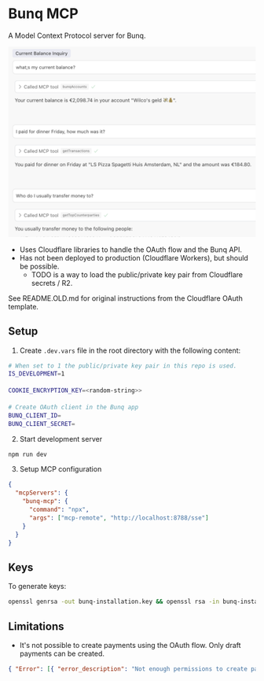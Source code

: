 # Bunq MCP

A Model Context Protocol server for Bunq.

![Screenshot](resources/screenshot.png)

- Uses Cloudflare libraries to handle the OAuth flow and the Bunq API.
- Has not been deployed to production (Cloudflare Workers), but should be possible.
  - TODO is a way to load the public/private key pair from Cloudflare secrets / R2.

See README.OLD.md for original instructions from the Cloudflare OAuth template.

## Setup

1. Create `.dev.vars` file in the root directory with the following content:

```sh
# When set to 1 the public/private key pair in this repo is used.
IS_DEVELOPMENT=1

COOKIE_ENCRYPTION_KEY=<random-string>>

# Create OAuth client in the Bunq app
BUNQ_CLIENT_ID=
BUNQ_CLIENT_SECRET=
```

2. Start development server

```sh
npm run dev
```

3. Setup MCP configuration

```json
{
  "mcpServers": {
    "bunq-mcp": {
      "command": "npx",
      "args": ["mcp-remote", "http://localhost:8788/sse"]
    }
  }
}
```

## Keys

To generate keys:

```sh
openssl genrsa -out bunq-installation.key && openssl rsa -in bunq-installation.key -outform PEM -pubout -out bunq-installation.pub
```

## Limitations

- It's not possible to create payments using the OAuth flow. Only draft payments can be created.

```json
{ "Error": [{ "error_description": "Not enough permissions to create payment." }] }
```
